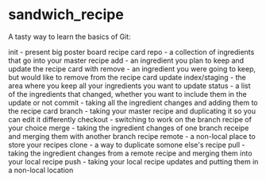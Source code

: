 sandwich_recipe
===============

A tasty way to learn the basics of Git: 

init - present big poster board recipe card
repo - a collection of ingredients that go into your master recipe
add - an ingredient you plan to keep and update the recipe card with
remove - an ingredient you were going to keep, but would like to remove from the recipe card update
index/staging - the area where you keep all your ingredients you want to update
status - a list of the ingredients that changed, whether you want to include them in the update or not
commit - taking all the ingredient changes and adding them to the recipe card
branch - taking your master recipe and duplicating it so you can edit it differently
checkout - switching to work on the branch recipe of your choice
merge - taking the ingredient changes of one branch receipe and merging them with another branch recipe
remote - a non-local place to store your recipes
clone - a way to duplicate somone else's recipe
pull - taking the ingredient changes from a remote recipe and merging them into your local recipe
push - taking your local recipe updates and putting them in a non-local location

